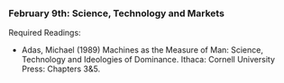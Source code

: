 ### February 9th: Science, Technology and Markets

Required Readings:

- Adas, Michael (1989) Machines as the Measure of Man: Science, Technology and Ideologies of Dominance. Ithaca: Cornell University Press: Chapters 3&5.
